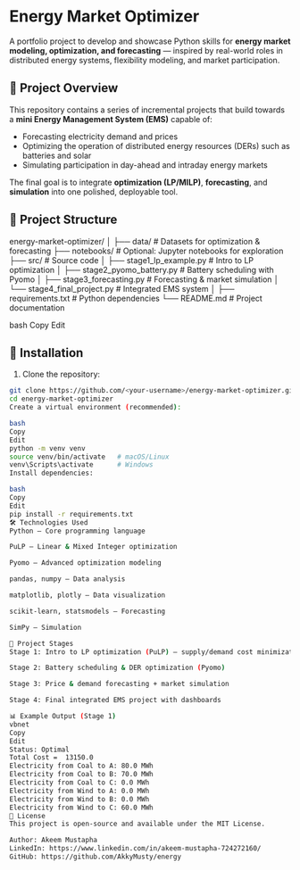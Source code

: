 # Energy Market Optimizer

A portfolio project to develop and showcase Python skills for **energy market modeling, optimization, and forecasting** — inspired by real-world roles in distributed energy systems, flexibility modeling, and market participation.

## 📌 Project Overview
This repository contains a series of incremental projects that build towards a **mini Energy Management System (EMS)** capable of:
- Forecasting electricity demand and prices
- Optimizing the operation of distributed energy resources (DERs) such as batteries and solar
- Simulating participation in day-ahead and intraday energy markets

The final goal is to integrate **optimization (LP/MILP)**, **forecasting**, and **simulation** into one polished, deployable tool.

## 📂 Project Structure
energy-market-optimizer/
│
├── data/ # Datasets for optimization & forecasting
├── notebooks/ # Optional: Jupyter notebooks for exploration
├── src/ # Source code
│ ├── stage1_lp_example.py # Intro to LP optimization
│ ├── stage2_pyomo_battery.py # Battery scheduling with Pyomo
│ ├── stage3_forecasting.py # Forecasting & market simulation
│ └── stage4_final_project.py # Integrated EMS system
│
├── requirements.txt # Python dependencies
└── README.md # Project documentation

bash
Copy
Edit

## 🚀 Installation
1. Clone the repository:
```bash
git clone https://github.com/<your-username>/energy-market-optimizer.git
cd energy-market-optimizer
Create a virtual environment (recommended):

bash
Copy
Edit
python -m venv venv
source venv/bin/activate   # macOS/Linux
venv\Scripts\activate      # Windows
Install dependencies:

bash
Copy
Edit
pip install -r requirements.txt
🛠 Technologies Used
Python — Core programming language

PuLP — Linear & Mixed Integer optimization

Pyomo — Advanced optimization modeling

pandas, numpy — Data analysis

matplotlib, plotly — Data visualization

scikit-learn, statsmodels — Forecasting

SimPy — Simulation

📅 Project Stages
Stage 1: Intro to LP optimization (PuLP) — supply/demand cost minimization

Stage 2: Battery scheduling & DER optimization (Pyomo)

Stage 3: Price & demand forecasting + market simulation

Stage 4: Final integrated EMS project with dashboards

📊 Example Output (Stage 1)
vbnet
Copy
Edit
Status: Optimal
Total Cost =  13150.0
Electricity from Coal to A: 80.0 MWh
Electricity from Coal to B: 70.0 MWh
Electricity from Coal to C: 0.0 MWh
Electricity from Wind to A: 0.0 MWh
Electricity from Wind to B: 0.0 MWh
Electricity from Wind to C: 60.0 MWh
📜 License
This project is open-source and available under the MIT License.

Author: Akeem Mustapha
LinkedIn: https://www.linkedin.com/in/akeem-mustapha-724272160/
GitHub: https://github.com/AkkyMusty/energy
